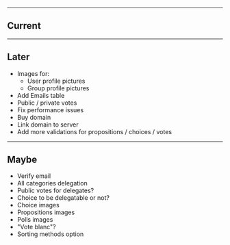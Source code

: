 ----
Current
----

----
Later
----

* Images for:
  * User profile pictures
  * Group profile pictures
* Add Emails table
* Public / private votes
* Fix performance issues
* Buy domain
* Link domain to server 
* Add more validations for propositions / choices / votes

----
Maybe
----

* Verify email
* All categories delegation
* Public votes for delegates?
* Choice to be delegatable or not?
* Choice images
* Propositions images
* Polls images
* "Vote blanc"?
* Sorting methods option

